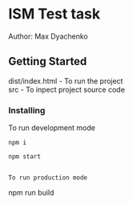 # ISM Test task

Author: Max Dyachenko

## Getting Started

dist/index.html - To run the project<br />
src - To inpect project source code

### Installing

To run development mode

```
npm i
```
```
npm start


To run production mode

```
npm run build